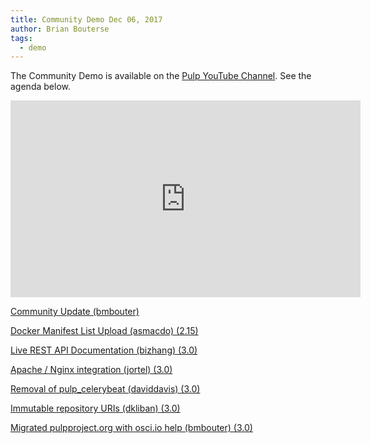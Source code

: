 ```yaml
---
title: Community Demo Dec 06, 2017
author: Brian Bouterse
tags:
  - demo
---
```

The Community Demo is available on the [Pulp YouTube Channel](https://www.youtube.com/channel/UCI43Ffs4VPDv7awXvvBJfRQ). See the agenda below.

<iframe width="560" height="315" src="https://www.youtube.com/embed/jorQXb_KRQk" frameborder="0" allowfullscreen></iframe>

[Community Update (bmbouter)](http://www.youtube.com/watch?v=jorQXb_KRQk&t=1m17s)

[Docker Manifest List Upload (asmacdo) (2.15)](http://www.youtube.com/watch?v=jorQXb_KRQk&t=4m37s)

[Live REST API Documentation (bizhang) (3.0)](http://www.youtube.com/watch?v=jorQXb_KRQk&t=9m04s)

[Apache / Nginx integration (jortel) (3.0)](http://www.youtube.com/watch?v=jorQXb_KRQk&t=11m38s)

[Removal of pulp_celerybeat (daviddavis) (3.0)](http://www.youtube.com/watch?v=jorQXb_KRQk&t=15m40s)

[Immutable repository URIs (dkliban) (3.0)](http://www.youtube.com/watch?v=jorQXb_KRQk&t=18m06s)

[Migrated pulpproject.org with osci.io help (bmbouter) (3.0)](http://www.youtube.com/watch?v=jorQXb_KRQk&t=20m00s)